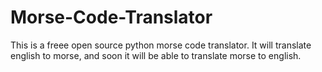 # Morse-Code-Translator
This is a freee open source python morse code translator.
It will translate english to morse, and soon it will be able to translate morse to english. 
